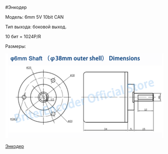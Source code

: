 #Энкодер

Модель: 6mm 5V 10bit CAN

Тип выхода: боковой выход.

10 бит = 1024P/R

Размеры:

<p align="center">
<img src="picture/encod_razmer.png" width=700/>
</p>

[Энкодер](https://aliexpress.ru/item/4001309275150.html?gatewayAdapt=glo2rus&sku_id=10000015687603201&spm=a2g0s.12269583.0.0.609b1e84TvdLx1)